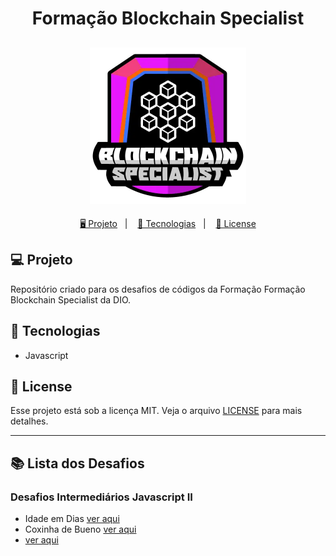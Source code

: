 <h1 align="center">
  Formação Blockchain Specialist
</h1>

<h2 align="center">
  <img src="./assets/blockchain.webp" width="250px">
</h2>

<p align="center">
  <a href="#-projeto">🖥️ Projeto</a>&nbsp;&nbsp;&nbsp;|&nbsp;&nbsp;&nbsp;
  <a href="#-tecnologias">🚀 Tecnologias</a>&nbsp;&nbsp;&nbsp;|&nbsp;&nbsp;&nbsp;
  <a href="#-license">📝 License</a>
</p>

## 💻 Projeto

Repositório criado para os desafios de códigos da Formação Formação Blockchain Specialist da DIO.

## 🚀 Tecnologias

- Javascript

## 📝 License

Esse projeto está sob a licença MIT. Veja o arquivo [LICENSE](LICENSE) para mais detalhes.

---

## 📚 Lista dos Desafios

### Desafios Intermediários Javascript II

- Idade em Dias [ver aqui](./DesafioIntermediarioII1/main.js)
- Coxinha de Bueno [ver aqui](./DesafioIntermediarioII2/main.j)
- [ver aqui]()
